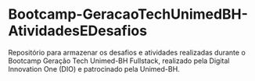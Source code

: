 # Bootcamp-GeracaoTechUnimedBH-AtividadesEDesafios
 Repositório para armazenar os desafios e atividades realizadas durante o Bootcamp Geração Tech Unimed-BH Fullstack, realizado pela Digital Innovation One (DIO) e patrocinado pela Unimed-BH.
